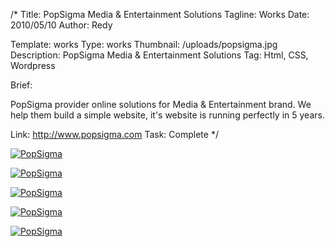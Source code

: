 /*
Title: PopSigma Media & Entertainment Solutions
Tagline: Works
Date: 2010/05/10
Author: Redy

Template: works
Type: works
Thumbnail: /uploads/popsigma.jpg
Description: PopSigma Media & Entertainment Solutions
Tag: Html, CSS, Wordpress

Brief: <p>PopSigma provider online solutions for Media & Entertainment brand. We help them build a simple website, it's website is running perfectly in 5 years. </p>
Link: http://www.popsigma.com
Task: Complete
*/
<p>
	<a href="%uploads%/popsigma.jpg" title="screenshot" class="lightbox-gallery" data-lightbox="lightbox-gallery"><img src="%uploads%/popsigma.jpg" alt="PopSigma" title="PopSigma"></a>
</p>
<p>
	<a href="%uploads%/works/popsigma/popsigma_1.jpg" title="screenshot" class="lightbox-gallery" data-lightbox="lightbox-gallery"><img src="%uploads%/works/popsigma/popsigma_1_s.jpg" alt="PopSigma" title="PopSigma"></a>
</p>
<p>
	<a href="%uploads%/works/popsigma/popsigma_2.jpg" title="screenshot" class="lightbox-gallery" data-lightbox="lightbox-gallery"><img src="%uploads%/works/popsigma/popsigma_2_s.jpg" alt="PopSigma" title="PopSigma"></a>
</p>
<p>
	<a href="%uploads%/works/popsigma/popsigma_3.jpg" title="screenshot" class="lightbox-gallery" data-lightbox="lightbox-gallery"><img src="%uploads%/works/popsigma/popsigma_3_s.jpg" alt="PopSigma" title="PopSigma"></a>
</p>
<p>
	<a href="%uploads%/works/popsigma/popsigma_4.jpg" title="screenshot" class="lightbox-gallery" data-lightbox="lightbox-gallery"><img src="%uploads%/works/popsigma/popsigma_4_s.jpg" alt="PopSigma" title="PopSigma"></a>
</p>
